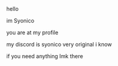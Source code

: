 hello

im Syonico

you are at my profile

my discord is syonico very original i know

if you need anything lmk there
